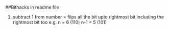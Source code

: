 

##Bithacks in readme file

1. subtract 1 from number = filps all the bit upto rightmost bit including the rightmost bit too
    e.g.
        n = 6 (110)
        n-1 = 5 (101)
